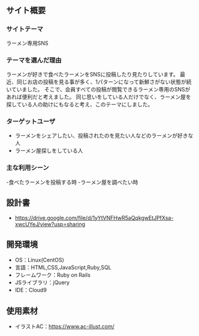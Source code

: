 # <!--みんなのラーメン-->
​
## サイト概要
### サイトテーマ
<!--何を『目的』とし、どのような『分類』なのかを簡潔に書く-->
 ラーメン専用SNS

### テーマを選んだ理由
<!--なぜこのようなテーマにしたかを説明する-->
 ラーメンが好きで食べたラーメンをSNSに投稿したり見たりしています。
 最近、同じお店の投稿を見る事が多く、1パターンになって新鮮さがない状態が続いていました。
 そこで、会員すべての投稿が閲覧できるラーメン専用のSNSがあれば便利だと考えました。
 同じ思いをしている人だけでなく、ラーメン屋を探している人の助けにもなると考え、このテーマにしました。

### ターゲットユーザ
<!--誰に使ってもらうかを具体的に記載する-->
- ラーメンをシェアしたい、投稿されたのを見たい人などのラーメンが好きな人
- ラーメン屋探しをしている人

### 主な利用シーン
<!--どのような時に使うのかの状況を記載すること-->
-​食べたラーメンを投稿する時
-​ラーメン屋を調べたい時

## 設計書
- https://drive.google.com/file/d/1yYtVNFHwR5aQqkgwEtJPfXsa-xwcUYeJ/view?usp=sharing
​
## 開発環境
- OS：Linux(CentOS)
- 言語：HTML,CSS,JavaScript,Ruby,SQL
- フレームワーク：Ruby on Rails
- JSライブラリ：jQuery
- IDE：Cloud9
​
## 使用素材
- イラストAC：https://www.ac-illust.com/